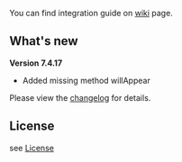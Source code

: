You can find integration guide on [wiki](https://loopme-ltd.gitbook.io/docs-public/loopme-ios-sdk) page.

## What's new ##

**Version 7.4.17**

- Added missing method willAppear

Please view the [changelog](CHANGELOG.md) for details.

## License ##

see [License](LICENSE.md)
